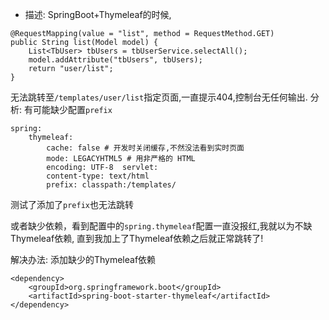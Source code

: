 - 描述: SpringBoot+Thymeleaf的时候,
```
@RequestMapping(value = "list", method = RequestMethod.GET)
public String list(Model model) {    
    List<TbUser> tbUsers = tbUserService.selectAll();    
    model.addAttribute("tbUsers", tbUsers);    
    return "user/list";
}
```
无法跳转至`/templates/user/list`指定页面,一直提示404,控制台无任何输出.
分析: 有可能缺少配置`prefix`
```
spring:
    thymeleaf:  
        cache: false # 开发时关闭缓存,不然没法看到实时页面  
        mode: LEGACYHTML5 # 用非严格的 HTML  
        encoding: UTF-8  servlet:    
        content-type: text/html  
        prefix: classpath:/templates/   
```
测试了添加了`prefix`也无法跳转

或者缺少依赖，看到配置中的`spring.thymeleaf`配置一直没报红,我就以为不缺Thymeleaf依赖,
直到我加上了Thymeleaf依赖之后就正常跳转了!

解决办法: 添加缺少的Thymeleaf依赖
```
<dependency>    
    <groupId>org.springframework.boot</groupId>    
    <artifactId>spring-boot-starter-thymeleaf</artifactId>
</dependency>
```
